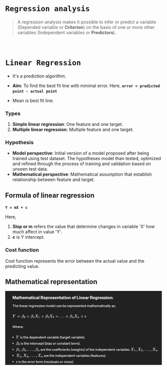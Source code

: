 # **`Regression analysis`**

> A regression analysis makes it possible to infer or predict a variable (Depended variable or **Criterion**) on the basis of one or more other variables (Independent variables or **Predictors**).

&nbsp;

# **`Linear Regression`**

-   It's a prediction algorithm.
-   **Aim**: To find the best fit line with minimal error. Here, **`error = predicted point - actual point`**

-   Mean is best fit line.

### Types

1. **Simple linear regression**: One feature and one target.
2. **Multiple linear regression**: Multiple feature and one target.

### Hypothesis

-   **Model perspective**: Initial version of a model proposed after being trained using test dataset. The hypotheses model than tested, optimized and refined through the process of training and validation based on unseen test data.
-   **Mathematical perspective**: Mathematical assumption that establish relationship between feature and target.

## Formula of linear regression

**`Y = mX + c`**

Here,

1. **Slop or m** refers the value that determine changes in variable 'X' how much affect in value 'Y'.
2. **c** is Y intercept.

### Cost function

Cost function represents the error between the actual value and the predicting value.

## Mathematical representation

![](20240423063510.png)

